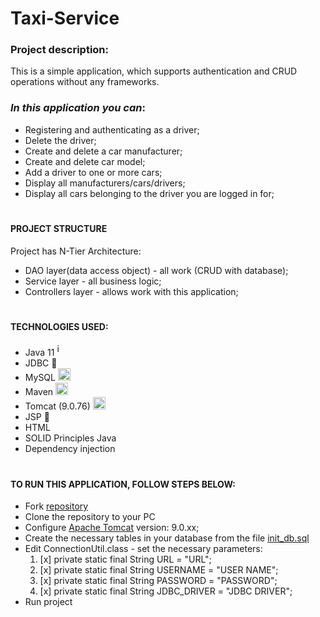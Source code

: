 ﻿# Taxi-Service

### **Project description**:
This is a simple application, which supports authentication and CRUD operations without any frameworks.
###
### _In this application you can_:
- Registering and authenticating as a driver;
- Delete the driver;
- Create and delete a car manufacturer;
- Create and delete car model;
- Add a driver to one or more cars;
- Display all manufacturers/cars/drivers;
- Display all cars belonging to the driver you are logged in for;
#

#### PROJECT STRUCTURE
Project has N-Tier Architecture:

- DAO layer(data access object) - all work (CRUD with database);
- Service layer - all business logic;
- Controllers layer - allows work with this application;

#
#### TECHNOLOGIES USED:
- Java 11 <img src="https://upload.wikimedia.org/wikipedia/uk/thumb/2/2e/Java_Logo.svg/550px-Java_Logo.svg.png" alt="img_1" style="width: 15px; height: 20px;" />
- JDBC 📠
- MySQL <img src="https://seeklogo.com/images/M/mysql-logo-69B39F7D18-seeklogo.com.png" alt="img_1" style="width: 20px; height: 20px;" />
- Maven <img src="https://upload.wikimedia.org/wikipedia/commons/thumb/7/7e/Apache_Feather_Logo.svg/640px-Apache_Feather_Logo.svg.png" alt="img_1" style="width: 20px; height: 20px;" />
- Tomcat (9.0.76) <img src="https://upload.wikimedia.org/wikipedia/commons/thumb/f/fe/Apache_Tomcat_logo.svg/2560px-Apache_Tomcat_logo.svg.png" alt="img_1" style="width: 20px; height: 20px;" />
- JSP  📄
- HTML
- SOLID Principles Java
- Dependency injection

#
#### TO RUN THIS APPLICATION, FOLLOW STEPS BELOW:
- Fork [repository](https://github.com/marimarig/taxi-service)
- Clone the repository to your PC
- Configure [Apache Tomcat](https://archive.apache.org/dist/tomcat/tomcat-9/v9.0.50/bin/) version: 9.0.xx;
- Create the necessary tables in your database from the file [init_db.sql](src/main/resources/init_db.sql)
- Edit ConnectionUtil.class - set the necessary parameters:
  1. [x] private static final String URL = "URL";
  2. [x] private static final String USERNAME = "USER NAME";
  3. [x] private static final String PASSWORD = "PASSWORD";
  4. [x] private static final String JDBC_DRIVER = "JDBC DRIVER";
- Run project

